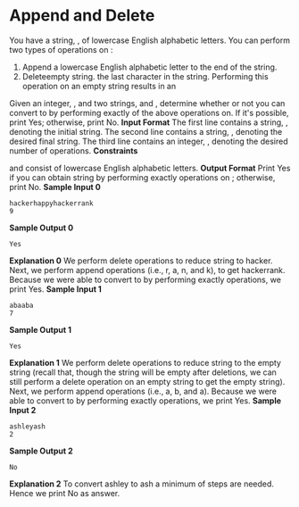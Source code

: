 # Append and Delete

You have a string, , of lowercase English alphabetic letters. You can perform two types of operations on
:
1. Append a lowercase English alphabetic letter to the end of the string.
2. Deleteempty string. the last character in the string. Performing this operation on an empty string results in an

Given an integer, , and two strings, and , determine whether or not you can convert to by
performing exactly of the above operations on. If it's possible, print Yes; otherwise, print No.
**Input Format**
The first line contains a string, , denoting the initial string.
The second line contains a string, , denoting the desired final string. The third line contains an integer, ,
denoting the desired number of operations.
**Constraints**

and consist of lowercase English alphabetic letters.
**Output Format**
Print Yes if you can obtain string by performing exactly operations on ; otherwise, print No.
**Sample Input 0**

```
hackerhappyhackerrank
9
```
**Sample Output 0**

```
Yes
```
**Explanation 0**
We perform delete operations to reduce string to hacker. Next, we perform append operations (i.e.,
r, a, n, and k), to get hackerrank. Because we were able to convert to by performing exactly
operations, we print Yes.
**Sample Input 1**

```
abaaba
7
```
**Sample Output 1**

```
Yes
```

**Explanation 1**
We perform delete operations to reduce string to the empty string (recall that, though the string will
be empty after deletions, we can still perform a delete operation on an empty string to get the empty
string). Next, we perform append operations (i.e., a, b, and a). Because we were able to convert to
by performing exactly operations, we print Yes.
**Sample Input 2**

```
ashleyash
2
```
**Sample Output 2**

```
No
```
**Explanation 2**
To convert ashley to ash a minimum of steps are needed. Hence we print No as answer.


